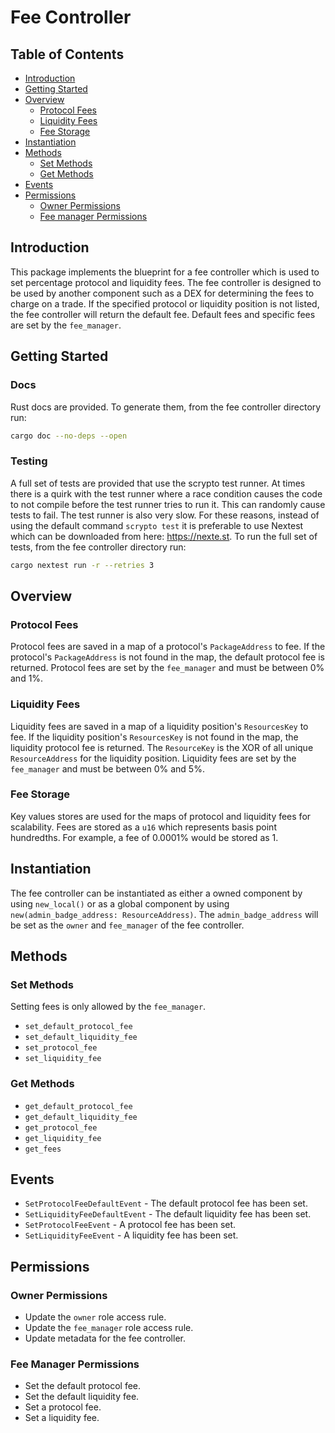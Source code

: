 # Fee Controller

## Table of Contents

- [Introduction](#introduction)
- [Getting Started](#getting-started)
- [Overview](#overview)
  - [Protocol Fees](#protocol-fees)
  - [Liquidity Fees](#liquidity-fees)
  - [Fee Storage](#fee-storage)
- [Instantiation](#instantiation)
- [Methods](#methods)
  - [Set Methods](#set-methods)
  - [Get Methods](#get-methods)
- [Events](#events)
- [Permissions](#permissions)
  - [Owner Permissions](#owner-permissions)
  - [Fee manager Permissions](#fee-manager-permissions)

## Introduction

This package implements the blueprint for a fee controller which is used to set percentage protocol and liquidity fees. The fee controller is designed to be used by another component such as a DEX for determining the fees to charge on a trade. If the specified protocol or liquidity position is not listed, the fee controller will return the default fee. Default fees and specific fees are set by the `fee_manager`.

## Getting Started

### Docs

Rust docs are provided. To generate them, from the fee controller directory run:

```bash
cargo doc --no-deps --open
```

### Testing

A full set of tests are provided that use the scrypto test runner. At times there is a quirk with the test runner where a race condition causes the code to not compile before the test runner tries to run it. This can randomly cause tests to fail. The test runner is also very slow. For these reasons, instead of using the default command `scrypto test` it is preferable to use Nextest which can be downloaded from here: <https://nexte.st>. To run the full set of tests, from the fee controller directory run:

```bash
cargo nextest run -r --retries 3
```

## Overview

### Protocol Fees

Protocol fees are saved in a map of a protocol's `PackageAddress` to fee. If the protocol's `PackageAddress` is not found in the map, the default protocol fee is returned. Protocol fees are set by the `fee_manager` and must be between 0% and 1%.

### Liquidity Fees

Liquidity fees are saved in a map of a liquidity position's `ResourcesKey` to fee. If the liquidity position's `ResourcesKey` is not found in the map, the liquidity protocol fee is returned. The `ResourceKey` is the XOR of all unique `ResourceAddress` for the liquidity position. Liquidity fees are set by the `fee_manager` and must be between 0% and 5%.

### Fee Storage

Key values stores are used for the maps of protocol and liquidity fees for scalability. Fees are stored as a `u16` which represents basis point hundredths. For example, a fee of 0.0001% would be stored as 1.

## Instantiation

The fee controller can be instantiated as either a owned component by using `new_local()` or as a global component by using `new(admin_badge_address: ResourceAddress)`. The `admin_badge_address` will be set as the `owner` and `fee_manager` of the fee controller.

## Methods

### Set Methods

Setting fees is only allowed by the `fee_manager`.

- `set_default_protocol_fee`
- `set_default_liquidity_fee`
- `set_protocol_fee`
- `set_liquidity_fee`

### Get Methods

- `get_default_protocol_fee`
- `get_default_liquidity_fee`
- `get_protocol_fee`
- `get_liquidity_fee`
- `get_fees`

## Events

- `SetProtocolFeeDefaultEvent` - The default protocol fee has been set.
- `SetLiquidityFeeDefaultEvent` - The default liquidity fee has been set.
- `SetProtocolFeeEvent` - A protocol fee has been set.
- `SetLiquidityFeeEvent` - A liquidity fee has been set.

## Permissions

### Owner Permissions

- Update the `owner` role access rule.
- Update the `fee_manager` role access rule.
- Update metadata for the fee controller.

### Fee Manager Permissions

- Set the default protocol fee.
- Set the default liquidity fee.
- Set a protocol fee.
- Set a liquidity fee.
